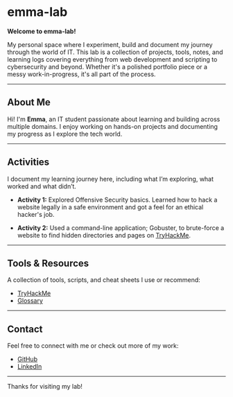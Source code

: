 # emma-lab

**Welcome to emma-lab!**

My personal space where I experiment, build and document my journey through the world of IT. This lab is a collection of projects, tools, notes, and learning logs covering everything from web development and scripting to cybersecurity and beyond. Whether it's a polished portfolio piece or a messy work-in-progress, it's all part of the process.

---

## About Me

Hi! I'm **Emma**, an IT student passionate about learning and building across multiple domains. I enjoy working on hands-on projects and documenting my progress as I explore the tech world.

---

##  Activities

I document my learning journey here, including what I’m exploring, what worked and what didn’t.

- **Activity 1:** Explored Offensive Security basics. Learned how to hack a website legally in a safe environment and got a feel for an ethical hacker's job.

- **Activity 2:** Used a command-line application; Gobuster, to brute-force a website to find hidden directories and pages on [TryHackMe](https://tryhackme.com/p/emma.bee.me).

---

## Tools & Resources

A collection of tools, scripts, and cheat sheets I use or recommend:

- [TryHackMe](https://tryhackme.com/p/emma.bee.me)
- [Glossary](https://tryhackme.com/glossary) 

---

## Contact

Feel free to connect with me or check out more of my work:

- [GitHub](https://github.com/emma-baiano)
- [LinkedIn](https://www.linkedin.com/in/emma-baiano/)

---

Thanks for visiting my lab!
